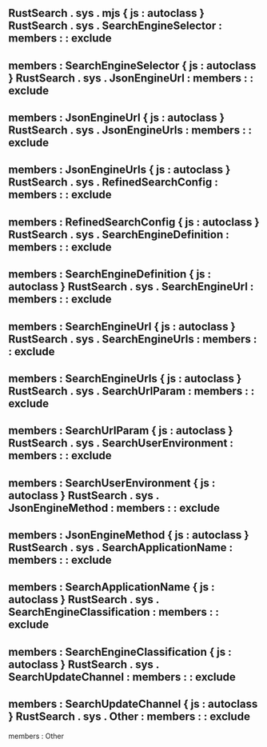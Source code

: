 #
RustSearch
.
sys
.
mjs
{
js
:
autoclass
}
RustSearch
.
sys
.
SearchEngineSelector
:
members
:
:
exclude
-
members
:
SearchEngineSelector
{
js
:
autoclass
}
RustSearch
.
sys
.
JsonEngineUrl
:
members
:
:
exclude
-
members
:
JsonEngineUrl
{
js
:
autoclass
}
RustSearch
.
sys
.
JsonEngineUrls
:
members
:
:
exclude
-
members
:
JsonEngineUrls
{
js
:
autoclass
}
RustSearch
.
sys
.
RefinedSearchConfig
:
members
:
:
exclude
-
members
:
RefinedSearchConfig
{
js
:
autoclass
}
RustSearch
.
sys
.
SearchEngineDefinition
:
members
:
:
exclude
-
members
:
SearchEngineDefinition
{
js
:
autoclass
}
RustSearch
.
sys
.
SearchEngineUrl
:
members
:
:
exclude
-
members
:
SearchEngineUrl
{
js
:
autoclass
}
RustSearch
.
sys
.
SearchEngineUrls
:
members
:
:
exclude
-
members
:
SearchEngineUrls
{
js
:
autoclass
}
RustSearch
.
sys
.
SearchUrlParam
:
members
:
:
exclude
-
members
:
SearchUrlParam
{
js
:
autoclass
}
RustSearch
.
sys
.
SearchUserEnvironment
:
members
:
:
exclude
-
members
:
SearchUserEnvironment
{
js
:
autoclass
}
RustSearch
.
sys
.
JsonEngineMethod
:
members
:
:
exclude
-
members
:
JsonEngineMethod
{
js
:
autoclass
}
RustSearch
.
sys
.
SearchApplicationName
:
members
:
:
exclude
-
members
:
SearchApplicationName
{
js
:
autoclass
}
RustSearch
.
sys
.
SearchEngineClassification
:
members
:
:
exclude
-
members
:
SearchEngineClassification
{
js
:
autoclass
}
RustSearch
.
sys
.
SearchUpdateChannel
:
members
:
:
exclude
-
members
:
SearchUpdateChannel
{
js
:
autoclass
}
RustSearch
.
sys
.
Other
:
members
:
:
exclude
-
members
:
Other
